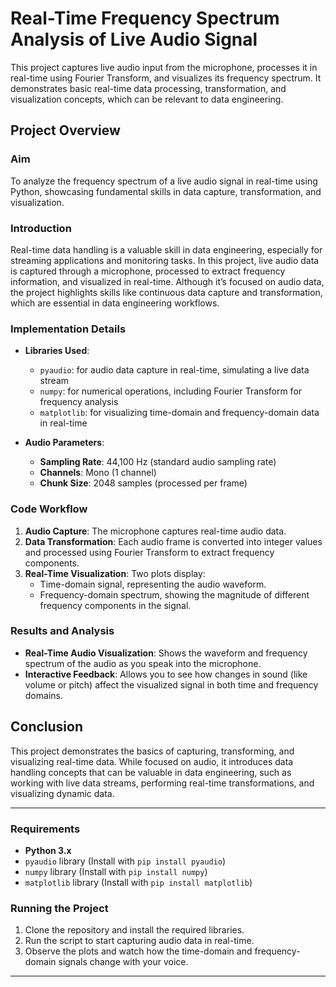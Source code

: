 # Real-Time Frequency Spectrum Analysis of Live Audio Signal

This project captures live audio input from the microphone, processes it in real-time using Fourier Transform, and visualizes its frequency spectrum. It demonstrates basic real-time data processing, transformation, and visualization concepts, which can be relevant to data engineering.

## Project Overview

### Aim

To analyze the frequency spectrum of a live audio signal in real-time using Python, showcasing fundamental skills in data capture, transformation, and visualization.

### Introduction

Real-time data handling is a valuable skill in data engineering, especially for streaming applications and monitoring tasks. In this project, live audio data is captured through a microphone, processed to extract frequency information, and visualized in real-time. Although it’s focused on audio data, the project highlights skills like continuous data capture and transformation, which are essential in data engineering workflows.

### Implementation Details

- **Libraries Used**:
  - `pyaudio`: for audio data capture in real-time, simulating a live data stream
  - `numpy`: for numerical operations, including Fourier Transform for frequency analysis
  - `matplotlib`: for visualizing time-domain and frequency-domain data in real-time

- **Audio Parameters**:
  - **Sampling Rate**: 44,100 Hz (standard audio sampling rate)
  - **Channels**: Mono (1 channel)
  - **Chunk Size**: 2048 samples (processed per frame)

### Code Workflow

1. **Audio Capture**: The microphone captures real-time audio data.
2. **Data Transformation**: Each audio frame is converted into integer values and processed using Fourier Transform to extract frequency components.
3. **Real-Time Visualization**: Two plots display:
   - Time-domain signal, representing the audio waveform.
   - Frequency-domain spectrum, showing the magnitude of different frequency components in the signal.

### Results and Analysis

- **Real-Time Audio Visualization**: Shows the waveform and frequency spectrum of the audio as you speak into the microphone.
- **Interactive Feedback**: Allows you to see how changes in sound (like volume or pitch) affect the visualized signal in both time and frequency domains.

## Conclusion

This project demonstrates the basics of capturing, transforming, and visualizing real-time data. While focused on audio, it introduces data handling concepts that can be valuable in data engineering, such as working with live data streams, performing real-time transformations, and visualizing dynamic data.

---

### Requirements

- **Python 3.x**
- `pyaudio` library (Install with `pip install pyaudio`)
- `numpy` library (Install with `pip install numpy`)
- `matplotlib` library (Install with `pip install matplotlib`)

### Running the Project

1. Clone the repository and install the required libraries.
2. Run the script to start capturing audio data in real-time.
3. Observe the plots and watch how the time-domain and frequency-domain signals change with your voice.

---


